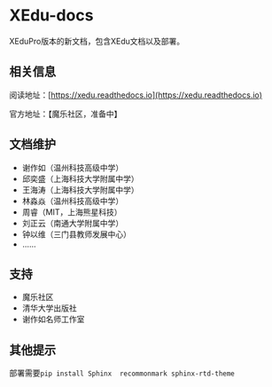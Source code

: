 # XEdu-docs

XEduPro版本的新文档，包含XEdu文档以及部署。

## 相关信息

阅读地址：[https://xedu.readthedocs.io](https://xedu.readthedocs.io)

官方地址：【魔乐社区，准备中】


## 文档维护

- 谢作如（温州科技高级中学）
- 邱奕盛（上海科技大学附属中学）
- 王海涛（上海科技大学附属中学）
- 林淼焱（温州科技高级中学）
- 周睿（MIT，上海熊星科技）
- 刘正云（南通大学附属中学）
- 钟以维（三门县教师发展中心）
- ……

## 支持

- 魔乐社区
- 清华大学出版社
- 谢作如名师工作室


## 其他提示

部署需要`pip install Sphinx  recommonmark sphinx-rtd-theme`

